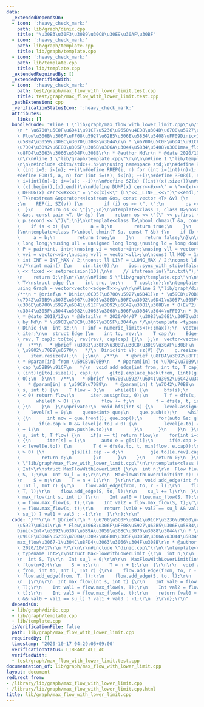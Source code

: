 ```yaml
---
data:
  _extendedDependsOn:
  - icon: ':heavy_check_mark:'
    path: lib/graph/dinic.cpp
    title: "\u30B3\u30F3\u30B9\u30C8\u30E9\u30AF\u30BF"
  - icon: ':heavy_check_mark:'
    path: lib/graph/template.cpp
    title: lib/graph/template.cpp
  - icon: ':heavy_check_mark:'
    path: lib/template.cpp
    title: lib/template.cpp
  _extendedRequiredBy: []
  _extendedVerifiedWith:
  - icon: ':heavy_check_mark:'
    path: test/graph/max_flow_with_lower_limit.test.cpp
    title: test/graph/max_flow_with_lower_limit.test.cpp
  _pathExtension: cpp
  _verificationStatusIcon: ':heavy_check_mark:'
  attributes:
    links: []
  bundledCode: "#line 1 \"lib/graph/max_flow_with_lower_limit.cpp\"\n/**\r\n * @brief\r\
    \n * \u6700\u5C0F\u6D41\u91CF\u5236\u9650\u4ED8\u304D\u6700\u5927\u6D41\r\n *\
    \ Flow\u306B\u306F\uFF08\u5927\u62B5\u306E\u5834\u5408\uFF09Dinic<Int>\u3092\u6307\
    \u5B9A\u3059\u308C\u3070\u3088\u3044\r\n * \u6700\u5C0F\u6D41\u91CF\u306E\u5236\
    \u7D04\u3092\u6E80\u305F\u305B\u306A\u3044\u5834\u5408\u3001max_flow\u3067-1\u304C\
    \u8FD4\u3063\u3066\u304F\u308B\r\n * @author Md\r\n * @date 2020/10/17\r\n */\r\
    \n\r\n#line 1 \"lib/graph/template.cpp\"\n\n\n\n#line 1 \"lib/template.cpp\"\n\
    \n\n\n#include <bits/stdc++.h>\n\nusing namespace std;\n\n#define REP(i, n) for\
    \ (int i=0; i<(n); ++i)\n#define RREP(i, n) for (int i=(int)(n)-1; i>=0; --i)\n\
    #define FOR(i, a, n) for (int i=(a); i<(n); ++i)\n#define RFOR(i, a, n) for (int\
    \ i=(int)(n)-1; i>=(a); --i)\n\n#define SZ(x) ((int)(x).size())\n#define ALL(x)\
    \ (x).begin(),(x).end()\n\n#define DUMP(x) cerr<<#x<<\" = \"<<(x)<<endl\n#define\
    \ DEBUG(x) cerr<<#x<<\" = \"<<(x)<<\" (L\"<<__LINE__<<\")\"<<endl;\n\ntemplate<class\
    \ T>\nostream &operator<<(ostream &os, const vector <T> &v) {\n    os << \"[\"\
    ;\n    REP(i, SZ(v)) {\n        if (i) os << \", \";\n        os << v[i];\n  \
    \  }\n    return os << \"]\";\n}\n\ntemplate<class T, class U>\nostream &operator<<(ostream\
    \ &os, const pair <T, U> &p) {\n    return os << \"(\" << p.first << \" \" <<\
    \ p.second << \")\";\n}\n\ntemplate<class T>\nbool chmax(T &a, const T &b) {\n\
    \    if (a < b) {\n        a = b;\n        return true;\n    }\n    return false;\n\
    }\n\ntemplate<class T>\nbool chmin(T &a, const T &b) {\n    if (b < a) {\n   \
    \     a = b;\n        return true;\n    }\n    return false;\n}\n\nusing ll =\
    \ long long;\nusing ull = unsigned long long;\nusing ld = long double;\nusing\
    \ P = pair<int, int>;\nusing vi = vector<int>;\nusing vll = vector<ll>;\nusing\
    \ vvi = vector<vi>;\nusing vvll = vector<vll>;\n\nconst ll MOD = 1e9 + 7;\nconst\
    \ int INF = INT_MAX / 2;\nconst ll LINF = LLONG_MAX / 2;\nconst ld eps = 1e-9;\n\
    \n/*\nint main() {\n    cin.tie(0);\n    ios::sync_with_stdio(false);\n    cout\
    \ << fixed << setprecision(10);\n\n    // ifstream in(\"in.txt\");\n    // cin.rdbuf(in.rdbuf());\n\
    \n    return 0;\n}\n*/\n\n\n#line 5 \"lib/graph/template.cpp\"\n\ntemplate<typename\
    \ T>\nstruct edge {\n    int src, to;\n    T cost;\n};\n\ntemplate<typename T>\n\
    using Graph = vector<vector<edge<T>>>;\n\n\n#line 2 \"lib/graph/dinic.cpp\"\n\n\
    /**\n * @brief\n * Dinic\u6CD5(\u6700\u5927\u6D41)\n * \u59CB\u70B9\u304B\u3089\
    \u7D42\u70B9\u307E\u3067\u30D5\u30ED\u30FC\u3092\u6D41\u3057\u305F\u3068\u304D\
    \u306E\u6700\u5927\u6D41\u91CF\u3092\u6C42\u3081\u308B\n * O(EV^2) \uFF08\u3060\
    \u3044\u305F\u3044\u3082\u3063\u3068\u306F\u3084\u3044\uFF09\n * @author Md\n\
    \ * @date 2019/12\n * @detail\n * 2020/04/07 \u30B3\u30E1\u30F3\u30C8\u8FFD\u52A0\
    \ by Md\n * \u69CB\u7BC9\u3057\u305F\u3044\n */\n\ntemplate <typename T>\nstruct\
    \ Dinic {\n  int sz;\n  T inf = numeric_limits<T>::max();\n  vector<int> level,\
    \ iter;\n\n  struct Edge {\n    int to, rev;\n    T cap;\n    Edge(int to, int\
    \ rev, T cap): to(to), rev(rev), cap(cap) {}\n  };\n  vector<vector<Edge>> g;\n\
    \n  /**\n   * @brief \u30B3\u30F3\u30B9\u30C8\u30E9\u30AF\u30BF\n   * @param V\
    \ \u9802\u70B9\u6570\n   */\n  Dinic(int V): sz(V) {\n    g.resize(V);\n    level.resize(V);\n\
    \    iter.resize(V);\n  };\n\n  /**\n   * @brief \u8FBA\u3092\u8FFD\u52A0\n  \
    \ * @param[in] from \u59CB\u70B9\n   * @param[in] to \u7D42\u70B9\n   * @param[in]\
    \ cap \u5BB9\u91CF\n   */\n  void add_edge(int from, int to, T cap) {\n    g[from].emplace_back(to,\
    \ (int)(g[to].size()), cap);\n    g[to].emplace_back(from, (int)(g[from].size())-1,\
    \ 0);\n  }\n\n  /**\n   * @brief \u6700\u5927\u6D41\u3092\u6C42\u3081\u308B\n\
    \   * @param[in] s \u59CB\u70B9\n   * @param[in] t \u7D42\u70B9\n   */\n  T max_flow(int\
    \ s, int t) {\n    T flow = 0;\n    while(1) {\n      bfs(s);\n      if(level[t]\
    \ < 0) return flow;\n      iter.assign(sz, 0);\n      T f = dfs(s, t, inf);\n\
    \      while(f > 0) {\n        flow += f;\n        f = dfs(s, t, inf);\n     \
    \ }\n    }\n  }\n\nprivate:\n  void bfs(int s) {\n    level.assign(sz, -1);\n\
    \    level[s] = 0;\n    queue<int> que;\n    que.push(s);\n    while(!que.empty())\
    \ {\n      int now = que.front(); que.pop();\n      for(auto &e: g[now]) {\n \
    \       if(e.cap > 0 && level[e.to] < 0) {\n          level[e.to] = level[now]\
    \ + 1;\n          que.push(e.to);\n        }\n      }\n    }\n  }\n\n  T dfs(int\
    \ s, int t, T flow) {\n    if(s == t) return flow;\n    for(int i=iter[s];i<(int)(g[s].size());++i)\
    \ {\n      iter[s] = i;\n      auto e = g[s][i];\n      if(e.cap > 0 && level[s]\
    \ < level[e.to]) {\n        T d = dfs(e.to, t, min(flow, e.cap));\n        if(d\
    \ > 0) {\n          g[s][i].cap -= d;\n          g[e.to][e.rev].cap += d;\n  \
    \        return d;\n        }\n      }\n    }\n    return 0;\n  }\n};\n#line 11\
    \ \"lib/graph/max_flow_with_lower_limit.cpp\"\n\r\ntemplate<class Flow, typename\
    \ Int>\r\nstruct MaxFlowWithLowerLimit {\r\n  int n;\r\n  Flow flow;\r\n  int\
    \ S, T;\r\n  Int su_l = 0;\r\n\r\n  MaxFlowWithLowerLimit(int n): n(n), flow(n+2){\r\
    \n    S = n;\r\n    T = n + 1;\r\n  }\r\n\r\n  void add_edge(int from, int to,\
    \ Int l, Int r) {\r\n    flow.add_edge(from, to, r - l);\r\n    flow.add_edge(from,\
    \ T, l);\r\n    flow.add_edge(S, to, l);\r\n    su_l += l;\r\n  }\r\n\r\n  Int\
    \ max_flow(int s, int t) {\r\n    Int val0 = flow.max_flow(S, T);\r\n    Int val1\
    \ = flow.max_flow(s, T);\r\n    Int val2 = flow.max_flow(S, t);\r\n    Int val3\
    \ = flow.max_flow(s, t);\r\n    return (val0 + val2 == su_l && val0 + val1 ==\
    \ su_l) ? val1 + val3 : -1;\r\n  }\r\n};\r\n"
  code: "/**\r\n * @brief\r\n * \u6700\u5C0F\u6D41\u91CF\u5236\u9650\u4ED8\u304D\u6700\
    \u5927\u6D41\r\n * Flow\u306B\u306F\uFF08\u5927\u62B5\u306E\u5834\u5408\uFF09\
    Dinic<Int>\u3092\u6307\u5B9A\u3059\u308C\u3070\u3088\u3044\r\n * \u6700\u5C0F\u6D41\
    \u91CF\u306E\u5236\u7D04\u3092\u6E80\u305F\u305B\u306A\u3044\u5834\u5408\u3001\
    max_flow\u3067-1\u304C\u8FD4\u3063\u3066\u304F\u308B\r\n * @author Md\r\n * @date\
    \ 2020/10/17\r\n */\r\n\r\n#include \"dinic.cpp\"\r\n\r\ntemplate<class Flow,\
    \ typename Int>\r\nstruct MaxFlowWithLowerLimit {\r\n  int n;\r\n  Flow flow;\r\
    \n  int S, T;\r\n  Int su_l = 0;\r\n\r\n  MaxFlowWithLowerLimit(int n): n(n),\
    \ flow(n+2){\r\n    S = n;\r\n    T = n + 1;\r\n  }\r\n\r\n  void add_edge(int\
    \ from, int to, Int l, Int r) {\r\n    flow.add_edge(from, to, r - l);\r\n   \
    \ flow.add_edge(from, T, l);\r\n    flow.add_edge(S, to, l);\r\n    su_l += l;\r\
    \n  }\r\n\r\n  Int max_flow(int s, int t) {\r\n    Int val0 = flow.max_flow(S,\
    \ T);\r\n    Int val1 = flow.max_flow(s, T);\r\n    Int val2 = flow.max_flow(S,\
    \ t);\r\n    Int val3 = flow.max_flow(s, t);\r\n    return (val0 + val2 == su_l\
    \ && val0 + val1 == su_l) ? val1 + val3 : -1;\r\n  }\r\n};\r\n"
  dependsOn:
  - lib/graph/dinic.cpp
  - lib/graph/template.cpp
  - lib/template.cpp
  isVerificationFile: false
  path: lib/graph/max_flow_with_lower_limit.cpp
  requiredBy: []
  timestamp: '2020-10-17 04:29:05+09:00'
  verificationStatus: LIBRARY_ALL_AC
  verifiedWith:
  - test/graph/max_flow_with_lower_limit.test.cpp
documentation_of: lib/graph/max_flow_with_lower_limit.cpp
layout: document
redirect_from:
- /library/lib/graph/max_flow_with_lower_limit.cpp
- /library/lib/graph/max_flow_with_lower_limit.cpp.html
title: lib/graph/max_flow_with_lower_limit.cpp
---
```

